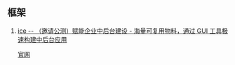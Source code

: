## 框架
1. [ice -- （邀请公测）赋能企业中后台建设 - 海量可复用物料，通过 GUI 工具极速构建中后台应用 ](https://github.com/alibaba/ice)
    
    [官网](https://alibaba.github.io/ice/#/block)